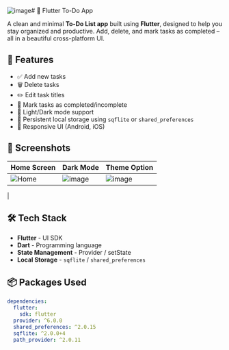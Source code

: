 ![image](https://github.com/user-attachments/assets/073ab39d-7e22-4eca-bfe0-3482dde40857)# 📝 Flutter To-Do App

A clean and minimal **To-Do List app** built using **Flutter**, designed to help you stay organized and productive. Add, delete, and mark tasks as completed – all in a beautiful cross-platform UI.

## 🚀 Features

- ✅ Add new tasks
- 🗑️ Delete tasks
- ✏️ Edit task titles
- 📌 Mark tasks as completed/incomplete
- 🌙 Light/Dark mode support
- 💾 Persistent local storage using `sqflite` or `shared_preferences`
- 📱 Responsive UI (Android, iOS)

## 📸 Screenshots

| Home Screen | Dark Mode | Theme Option |
|-------------|-----------|--------------|
| ![Home]()   | ![image](https://github.com/user-attachments/assets/3c897992-49be-43cb-b512-2c4bada1476a) | ![image](https://github.com/user-attachments/assets/3e687450-ca0a-44a2-99ff-f808b143324c)
 |


## 🛠️ Tech Stack

- **Flutter** - UI SDK
- **Dart** - Programming language
- **State Management** - Provider  / setState
- **Local Storage** - `sqflite`  / `shared_preferences`

## 📦 Packages Used

```yaml
dependencies:
  flutter:
    sdk: flutter
  provider: ^6.0.0
  shared_preferences: ^2.0.15
  sqflite: ^2.0.0+4
  path_provider: ^2.0.11
